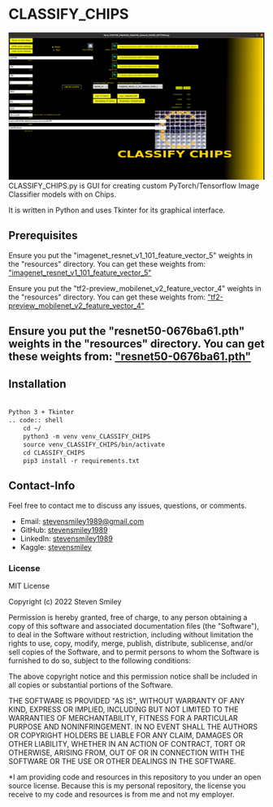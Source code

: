 # CLASSIFY_CHIPS
![CLASSIFY_CHIPS.py](https://github.com/stevensmiley1989/CLASSIFY_CHIPS/blob/main/misc/CLASSIFY_CHIPS_Screenshot.png)
CLASSIFY_CHIPS.py is GUI for creating custom PyTorch/Tensorflow Image Classifier models with on Chips.

It is written in Python and uses Tkinter for its graphical interface.

Prerequisites
------------------

Ensure you put the "imagenet_resnet_v1_101_feature_vector_5" weights in the "resources" directory.  You can get these weights from:
["imagenet_resnet_v1_101_feature_vector_5"](https://tfhub.dev/google/imagenet/resnet_v1_101/feature_vector/5?tf-hub-format=compressed)

Ensure you put the "tf2-preview_mobilenet_v2_feature_vector_4" weights in the "resources" directory.  You can get these weights from:
["tf2-preview_mobilenet_v2_feature_vector_4"](https://tfhub.dev/google/tf2-preview/mobilenet_v2/feature_vector/4?tf-hub-format=compressed)

Ensure you put the "resnet50-0676ba61.pth" weights in the "resources" directory.  You can get these weights from:
["resnet50-0676ba61.pth"](https://drive.google.com/file/d/1TN96v1yxSv3PY5CM1Q37y0mdxUTLm2gL/view?usp=sharing)
------------------

Installation
------------------
~~~~~~~

Python 3 + Tkinter
.. code:: shell
    cd ~/
    python3 -m venv venv_CLASSIFY_CHIPS
    source venv_CLASSIFY_CHIPS/bin/activate
    cd CLASSIFY_CHIPS
    pip3 install -r requirements.txt

~~~~~~~

## Contact-Info<a class="anchor" id="4"></a>

Feel free to contact me to discuss any issues, questions, or comments.

* Email: [stevensmiley1989@gmail.com](mailto:stevensmiley1989@gmail.com)
* GitHub: [stevensmiley1989](https://github.com/stevensmiley1989)
* LinkedIn: [stevensmiley1989](https://www.linkedin.com/in/stevensmiley1989)
* Kaggle: [stevensmiley](https://www.kaggle.com/stevensmiley)

### License <a class="anchor" id="5"></a>
MIT License

Copyright (c) 2022 Steven Smiley

Permission is hereby granted, free of charge, to any person obtaining a copy
of this software and associated documentation files (the "Software"), to deal
in the Software without restriction, including without limitation the rights
to use, copy, modify, merge, publish, distribute, sublicense, and/or sell
copies of the Software, and to permit persons to whom the Software is
furnished to do so, subject to the following conditions:

The above copyright notice and this permission notice shall be included in all
copies or substantial portions of the Software.

THE SOFTWARE IS PROVIDED "AS IS", WITHOUT WARRANTY OF ANY KIND, EXPRESS OR
IMPLIED, INCLUDING BUT NOT LIMITED TO THE WARRANTIES OF MERCHANTABILITY,
FITNESS FOR A PARTICULAR PURPOSE AND NONINFRINGEMENT. IN NO EVENT SHALL THE
AUTHORS OR COPYRIGHT HOLDERS BE LIABLE FOR ANY CLAIM, DAMAGES OR OTHER
LIABILITY, WHETHER IN AN ACTION OF CONTRACT, TORT OR OTHERWISE, ARISING FROM,
OUT OF OR IN CONNECTION WITH THE SOFTWARE OR THE USE OR OTHER DEALINGS IN THE
SOFTWARE.

*I am providing code and resources in this repository to you under an open source license.  Because this is my personal repository, the license you receive to my code and resources is from me and not my employer. 

